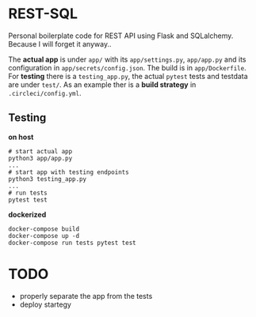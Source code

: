 # REST-SQL

Personal boilerplate code for REST API using Flask and SQLalchemy.
Because I will forget it anyway..

The **actual app** is under `app/` with its `app/settings.py`, `app/app.py`
and its configuration in `app/secrets/config.json`.
The build is in `app/Dockerfile`.
For **testing** there is a `testing_app.py`, the actual `pytest` tests
and testdata are under `test/`.
As an example ther is a **build strategy** in `.circleci/config.yml`.

## Testing



**on host**

```
# start actual app
python3 app/app.py
...
# start app with testing endpoints
python3 testing_app.py
...
# run tests
pytest test
```

**dockerized**

```
docker-compose build
docker-compose up -d
docker-compose run tests pytest test
```



# TODO

- properly separate the app from the tests
- deploy startegy
